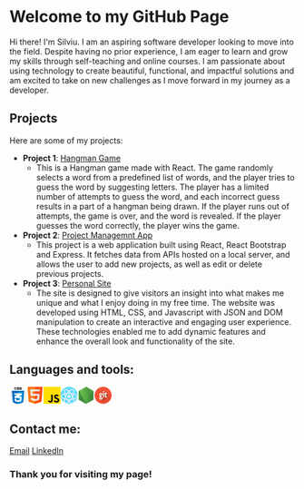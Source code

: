 # Welcome to my GitHub Page

Hi there! I'm Silviu. I am an aspiring software developer looking to move into the field. Despite having no prior experience, I am eager to learn and grow my skills through self-teaching and online courses. I am passionate about using technology to create beautiful, functional, and impactful solutions and am excited to take on new challenges as I move forward in my journey as a developer.

## Projects

Here are some of my projects:

- **Project 1**: [Hangman Game](https://github.com/silviucoler/Hangman-Game)
  - This is a Hangman game made with React. The game randomly selects a word from a predefined list of words, and the player tries to guess the word by suggesting letters. The player has a limited number of attempts to guess the word, and each incorrect guess results in a part of a hangman being drawn. If the player runs out of attempts, the game is over, and the word is revealed. If the player guesses the word correctly, the player wins the game.
- **Project 2**: [Project Managemnt App](https://github.com/silviucoler/Project-Management-App)
  - This project is a web application built using React, React Bootstrap and Express. It fetches data from APIs hosted on a local server, and allows the user to add new projects, as well as edit or delete previous projects.
- **Project 3**: [Personal Site](https://github.com/silviucoler/Personal-Site)
  - The site is designed to give visitors an insight into what makes me unique and what I enjoy doing in my free time. The website was developed using HTML, CSS, and Javascript with JSON and DOM manipulation to create an interactive and engaging user experience. These technologies enabled me to add dynamic features and enhance the overall look and functionality of the site.

## Languages and tools:

<picture><img alt="CSS" src="images/css.png"></picture><picture><img alt="HTML" src="images/html.png"></picture><picture><img alt="JavaScript" src="images/js.png"></picture><picture><img alt="React" src="images/react.png"></picture><picture><img alt="Node" src="images/node-js.png"></picture><picture><img alt="Git" src="images/git.png"></picture>

## Contact me:

[Email](mailto:silviu.coler@hotmail.co.uk) [LinkedIn](https://www.linkedin.com/in/silviucoler/)

### Thank you for visiting my page!

